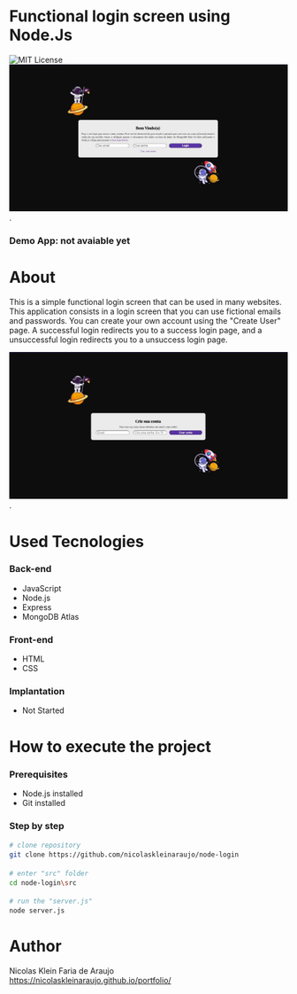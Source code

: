 # Functional login screen using Node.Js
 ![MIT License](https://img.shields.io/badge/license-MIT-blue)<br>
 <img src="./assets/home-page.jpg" alt="Print Home Page" width="700">.
 ### Demo App: not avaiable yet
# About
 This is a simple functional login screen that can be used in many websites.
 This application consists in a login screen that you can use fictional emails and passwords.
 You can create your own account using the "Create User" page.
 A successful login redirects you to a success login page, and a unsuccessful login redirects you to a unsuccess login page.
 
 <img src="./assets/create-acc-page.jpg" alt="Print Home Page" width="700">.
# Used Tecnologies
 ### Back-end
 - JavaScript
 - Node.js
 - Express
 - MongoDB Atlas

 ### Front-end
 - HTML
 - CSS

 ### Implantation
 - Not Started

# How to execute the project
 ### Prerequisites
 - Node.js installed
 - Git installed
 ### Step by step
 ```bash
 # clone repository
 git clone https://github.com/nicolaskleinaraujo/node-login

 # enter "src" folder
 cd node-login\src

 # run the "server.js"
 node server.js
 ```
# Author
 Nicolas Klein Faria de Araujo <br>
 https://nicolaskleinaraujo.github.io/portfolio/
